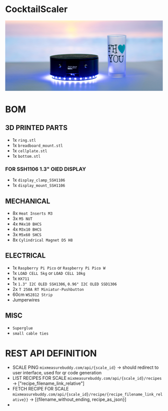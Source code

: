 # CocktailScaler

![mixmeasurebuddy](./documentation/images/cropped_A003_11281139_S044.jpg)




# BOM



## 3D PRINTED PARTS

* 1x `ring.stl`
* 1x `breadboard_mount.stl`
* 1x `cellplate.stl`
* 1x `bottom.stl`

### FOR SSH1106 1.3" OlED DISPLAY
* 1x `display_clamp_SSH1106`
* 1x `display_mount_SSH1106`


## MECHANICAL

* 8x `Heat Inserts M3`
* 3x `M5 NUT`
* 4x `M4x10 BHCS`
* 4x `M3x10 BHCS`
* 3x `M5x60 SHCS`
* 8x `Cylindrical Magnet D5 H8`

## ELECTRICAL

* 1x `Raspberry Pi Pico` or `Raspberry Pi Pico W`
* 1x `LOAD CELL 5kg` or `LOAD CELL 10kg`
* 1x `HX711`
* 1x `1.3" I2C OLED SSH1306`, `0.96" I2C OLED SSD1306`
* 2x `T 250A RT Miniatur-Pushbutton`
* 60cm `WS2812 Strip`
* Jumperwires


## MISC

* `Superglue`
* `small cable ties`






# REST API DEFINITION



* SCALE PING `mixmeasurebuddy.com/api/{scale_id}` -> should redirect to user interface, used for qr code generation
* LIST RECIPES FOR SCALE `mixmeasurebuddy.com/api/{scale_id}/recipes` -> ["recipe_filename_link_relative"]
* FETCH RECIPE FOR SCALE `mixmeasurebuddy.com/api/{scale_id}/recipe/{recipe_filename_link_relative}}` -> [{filename_without_ending, recipe_as_json}]
* 

